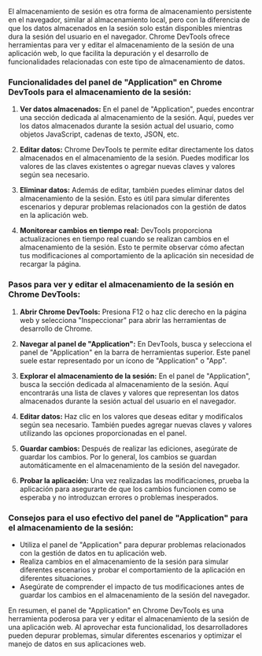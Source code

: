 El almacenamiento de sesión es otra forma de almacenamiento persistente en el navegador, similar al almacenamiento local, pero con la diferencia de que los datos almacenados en la sesión solo están disponibles mientras dura la sesión del usuario en el navegador. Chrome DevTools ofrece herramientas para ver y editar el almacenamiento de la sesión de una aplicación web, lo que facilita la depuración y el desarrollo de funcionalidades relacionadas con este tipo de almacenamiento de datos.

### Funcionalidades del panel de "Application" en Chrome DevTools para el almacenamiento de la sesión:

1. **Ver datos almacenados:** En el panel de "Application", puedes encontrar una sección dedicada al almacenamiento de la sesión. Aquí, puedes ver los datos almacenados durante la sesión actual del usuario, como objetos JavaScript, cadenas de texto, JSON, etc.

2. **Editar datos:** Chrome DevTools te permite editar directamente los datos almacenados en el almacenamiento de la sesión. Puedes modificar los valores de las claves existentes o agregar nuevas claves y valores según sea necesario.

3. **Eliminar datos:** Además de editar, también puedes eliminar datos del almacenamiento de la sesión. Esto es útil para simular diferentes escenarios y depurar problemas relacionados con la gestión de datos en la aplicación web.

4. **Monitorear cambios en tiempo real:** DevTools proporciona actualizaciones en tiempo real cuando se realizan cambios en el almacenamiento de la sesión. Esto te permite observar cómo afectan tus modificaciones al comportamiento de la aplicación sin necesidad de recargar la página.

### Pasos para ver y editar el almacenamiento de la sesión en Chrome DevTools:

1. **Abrir Chrome DevTools:** Presiona F12 o haz clic derecho en la página web y selecciona "Inspeccionar" para abrir las herramientas de desarrollo de Chrome.

2. **Navegar al panel de "Application":** En DevTools, busca y selecciona el panel de "Application" en la barra de herramientas superior. Este panel suele estar representado por un ícono de "Application" o "App".

3. **Explorar el almacenamiento de la sesión:** En el panel de "Application", busca la sección dedicada al almacenamiento de la sesión. Aquí encontrarás una lista de claves y valores que representan los datos almacenados durante la sesión actual del usuario en el navegador.

4. **Editar datos:** Haz clic en los valores que deseas editar y modifícalos según sea necesario. También puedes agregar nuevas claves y valores utilizando las opciones proporcionadas en el panel.

5. **Guardar cambios:** Después de realizar las ediciones, asegúrate de guardar los cambios. Por lo general, los cambios se guardan automáticamente en el almacenamiento de la sesión del navegador.

6. **Probar la aplicación:** Una vez realizadas las modificaciones, prueba la aplicación para asegurarte de que los cambios funcionen como se esperaba y no introduzcan errores o problemas inesperados.

### Consejos para el uso efectivo del panel de "Application" para el almacenamiento de la sesión:

- Utiliza el panel de "Application" para depurar problemas relacionados con la gestión de datos en tu aplicación web.
- Realiza cambios en el almacenamiento de la sesión para simular diferentes escenarios y probar el comportamiento de la aplicación en diferentes situaciones.
- Asegúrate de comprender el impacto de tus modificaciones antes de guardar los cambios en el almacenamiento de la sesión del navegador.

En resumen, el panel de "Application" en Chrome DevTools es una herramienta poderosa para ver y editar el almacenamiento de la sesión de una aplicación web. Al aprovechar esta funcionalidad, los desarrolladores pueden depurar problemas, simular diferentes escenarios y optimizar el manejo de datos en sus aplicaciones web.